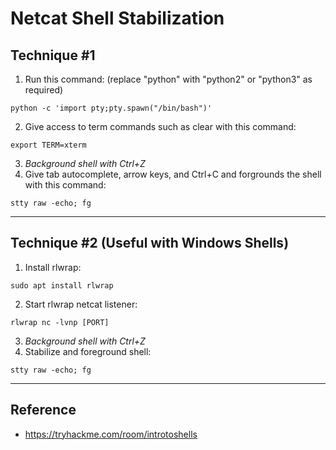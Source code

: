 # Netcat Shell Stabilization

## Technique #1
1. Run this command: (replace "python" with "python2" or "python3" as required)
```
python -c 'import pty;pty.spawn("/bin/bash")'
```
2. Give access to term commands such as clear with this command:
```
export TERM=xterm
```
3. *Background shell with Ctrl+Z*
4. Give tab autocomplete, arrow keys, and Ctrl+C and forgrounds the shell with this command:
```
stty raw -echo; fg
```
*******************************************************************************
## Technique #2 (Useful with Windows Shells)
1. Install rlwrap:
```
sudo apt install rlwrap
```
2. Start rlwrap netcat listener:
```
rlwrap nc -lvnp [PORT]
```
3. *Background shell with Ctrl+Z*
4. Stabilize and foreground shell:
```
stty raw -echo; fg
```
*******************************************************************************

## Reference

* https://tryhackme.com/room/introtoshells
